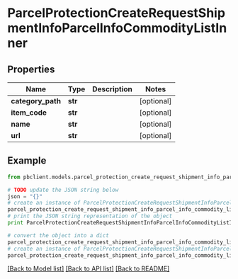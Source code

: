 # ParcelProtectionCreateRequestShipmentInfoParcelInfoCommodityListInner


## Properties
Name | Type | Description | Notes
------------ | ------------- | ------------- | -------------
**category_path** | **str** |  | [optional] 
**item_code** | **str** |  | [optional] 
**name** | **str** |  | [optional] 
**url** | **str** |  | [optional] 

## Example

```python
from pbclient.models.parcel_protection_create_request_shipment_info_parcel_info_commodity_list_inner import ParcelProtectionCreateRequestShipmentInfoParcelInfoCommodityListInner

# TODO update the JSON string below
json = "{}"
# create an instance of ParcelProtectionCreateRequestShipmentInfoParcelInfoCommodityListInner from a JSON string
parcel_protection_create_request_shipment_info_parcel_info_commodity_list_inner_instance = ParcelProtectionCreateRequestShipmentInfoParcelInfoCommodityListInner.from_json(json)
# print the JSON string representation of the object
print ParcelProtectionCreateRequestShipmentInfoParcelInfoCommodityListInner.to_json()

# convert the object into a dict
parcel_protection_create_request_shipment_info_parcel_info_commodity_list_inner_dict = parcel_protection_create_request_shipment_info_parcel_info_commodity_list_inner_instance.to_dict()
# create an instance of ParcelProtectionCreateRequestShipmentInfoParcelInfoCommodityListInner from a dict
parcel_protection_create_request_shipment_info_parcel_info_commodity_list_inner_form_dict = parcel_protection_create_request_shipment_info_parcel_info_commodity_list_inner.from_dict(parcel_protection_create_request_shipment_info_parcel_info_commodity_list_inner_dict)
```
[[Back to Model list]](../README.md#documentation-for-models) [[Back to API list]](../README.md#documentation-for-api-endpoints) [[Back to README]](../README.md)


